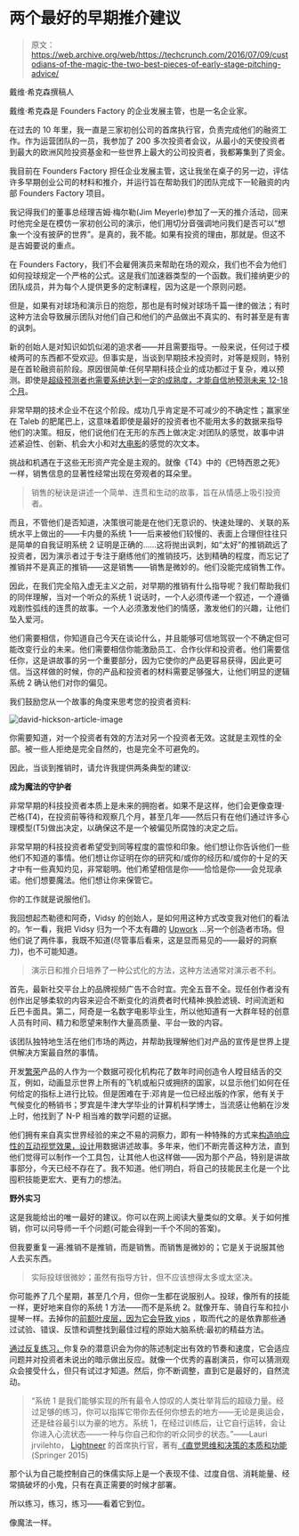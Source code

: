 # 两个最好的早期推介建议

> 原文：<https://web.archive.org/web/https://techcrunch.com/2016/07/09/custodians-of-the-magic-the-two-best-pieces-of-early-stage-pitching-advice/>

戴维·希克森撰稿人

戴维·希克森是 Founders Factory 的企业发展主管，也是一名企业家。

在过去的 10 年里，我一直是三家初创公司的首席执行官，负责完成他们的融资工作。作为运营团队的一员，我参加了 200 多次投资者会议，从最小的天使投资者到最大的欧洲风险投资基金和一些世界上最大的公司投资者，我都筹集到了资金。

我目前在 Founders Factory 担任企业发展主管，这让我坐在桌子的另一边，评估许多早期创业公司的材料和推介，并运行旨在帮助我们的团队完成下一轮融资的内部 Founders Factory 项目。

我记得我们的董事总经理吉姆·梅尔勒(Jim Meyerle)参加了一天的推介活动，回来时他完全是在模仿一家初创公司的演示，他们用切分音强调地问我们是否可以“想象一个没有披萨的世界”。是真的，我不能。如果有投资的理由，那就是。但这不是吉姆要说的重点。

在 Founders Factory，我们不会雇佣演员来帮助在场的观众，我们也不会为他们如何投球规定一个严格的公式。这是我们加速器类型的一个函数。我们接纳更少的团队成员，并为每个人提供更多的定制课程，因为这是一个原则问题。

但是，如果有对球场和演示日的抱怨，那也是有时候对球场千篇一律的做法；有时这种方法会导致展示团队对他们自己和他们的产品做出不真实的、有时甚至是有害的讽刺。

新的创始人是对知识如饥似渴的追求者——并且需要指导。一般来说，任何过于模棱两可的东西都不受欢迎。但事实是，当谈到早期技术投资时，对等是规则，特别是在首轮融资前阶段。原因很简单:任何早期科技企业的成功都过于复杂，难以预测。即使是[超级预测者也需要系统达到一定的成熟度，才能自信地预测未来 12-18 个月](https://web.archive.org/web/20230327180414/http://longnow.org/seminars/02015/nov/23/superforecasting/)。

非常早期的技术企业不在这个阶段。成功几乎肯定是不可减少的不确定性；赢家坐在 Taleb 的肥尾巴上，这意味着即使是最好的投资者也不能用太多的数据来指导他们的决策。相反，他们说他们在无形的东西上做决定:对团队的感觉，故事中讲述紧迫性、创新、机会大小和对[大电影](https://web.archive.org/web/20230327180414/https://bothsidesofthetable.com/the-four-main-things-that-investors-look-for-in-a-startup-846b2bfec17f#.fd0w3zgxv)的感觉的次文本。

挑战和机遇在于这些无形资产完全是主观的。就像《T4》中的《巴特西恩之死》一样，销售信息的显著性经常出现在旁观者的耳朵里。

> 销售的秘诀是讲述一个简单、连贯和生动的故事，旨在从情感上吸引投资者。

而且，不管他们是否知道，决策很可能是在他们无意识的、快速处理的、关联的系统水平上做出的——卡内曼的系统 1——后来被他们较慢的、表面上合理但往往只是简单的自我证明系统 2 证明是正确的……这将抛出讽刺，如“太好”的推销疏远了投资者，因为演示者过于专注于磨练他们的推销技巧，达到精确的程度，而忘记了推销并不是真正的推销——这是销售——销售是微妙的。他们没能完成销售工作。

因此，在我们完全陷入虚无主义之前，对早期的推销有什么指导呢？我们帮助我们的同伴理解，当对一个听众的系统 1 说话时，一个人必须传递一个叙述，一个遵循戏剧性弧线的连贯的故事。一个人必须激发他们的情感，激发他们的兴趣，让他们坠入爱河。

他们需要相信，你知道自己今天在谈论什么，并且能够可信地驾驭一个不确定但可能改变行业的未来。他们需要相信你能激励员工、合作伙伴和投资者。他们需要信任你，这是讲故事的另一个重要部分，因为它使你的产品更容易获得，因此更可信。当这样做的时候，你的产品和投资者的材料需要足够强大，让他们明显的逻辑系统 2 确认他们对你的偏见。

我们鼓励您从一个故事的角度来思考您的投资者资料:

![david-hickson-article-image](img/b7d4c2e717d114da16fe8ce0360a3bba.png)

你需要知道，对一个投资者有效的方法对另一个投资者无效。这就是主观性的全部。被一些人拒绝是完全自然的，也是完全不可避免的。

因此，当谈到推销时，请允许我提供两条典型的建议:

**成为魔法的守护者**

非常早期的科技投资者本质上是未来的拥抱者。如果不是这样，他们会更像查理·芒格(T4)，在投资前等待和观察几个月，甚至几年——然后只有在他们通过许多心理模型(T5)做出决定，以确保这不是一个被偏见所腐蚀的决定之后。

非常早期的科技投资者希望受到同等程度的震惊和印象。他们想让你告诉他们一些他们不知道的事情。他们想让你证明在你的研究和/或你的经历和/或你的十足的天才中有一些真知灼见，非常聪明。他们希望相信是你——恰恰是你——会兑现承诺。他们想要魔法。他们想让你来保管它。

你的工作就是说服他们。

我回想起杰勒德和阿奇，Vidsy 的创始人，是如何用这种方式改变我对他们的看法的。乍一看，我把 Vidsy 归为一个不太有趣的 [Upwork](https://web.archive.org/web/20230327180414/https://www.upwork.com/) …另一个创造者市场。但他们说了两件事，我既不知道(尽管事后看来，这是显而易见的——最好的洞察力)，也不可能知道。

> 演示日和推介日培养了一种公式化的方法，这种方法通常对演示者不利。

首先，最新社交平台上的品牌视频广告不合时宜。完全五音不全。现任创作者没有创作出足够柔软的内容来迎合不断变化的消费者时代精神:换脸滤镜、时间流逝和丘巴卡面具。第二，阿奇是一名数字电影毕业生，所以他知道有一大群年轻的创意人员有时间、精力和愿望来制作大量高质量、平台一致的内容。

该团队独特地生活在他们市场的两边，并帮助我理解他们对产品的宣传是世界上提供解决方案最自然的事情。

开发[繁荣](https://web.archive.org/web/20230327180414/https://www.kiln.digital/projects)产品的人作为一个数据可视化机构花了数年时间创造令人瞠目结舌的交互，例如，动画显示世界上所有的飞机或船只或拥挤的国家，以显示他们如何在任何给定的指标上进行比较。但是困难在于:邓肯是一位已经出版的作家，他有关于气候变化的畅销书；罗宾是牛津大学毕业的计算机科学博士，当流感让他躺在沙发上时，他找到了 N-P 相当难的数学问题的证据。

他们拥有来自真实世界经验的来之不易的洞察力，即有一种特殊的方式来[构造响应性的互动视觉效果，设计](https://web.archive.org/web/20230327180414/https://www.shipmap.org/)用数据讲述故事。多年来，他们不断完善这种方法，直到他们觉得可以制作一个工具包，让其他人也这样做——因为那个产品，特别是讲故事部分，今天已经不存在了。我不知道。他们明白，将自己的技能民主化是一个比囤积技能更宏大、更有力的想法。

**野外实习**

这是我能给出的唯一最好的建议。你可以在网上阅读大量类似的文章。关于如何推销，你可以问导师一千个问题(可能会得到一千个不同的答案)。

但我要重复一遍:推销不是推销，而是销售。而销售是微妙的；它是关于说服其他人去买东西。

> 实际投球很微妙；虽然有指导方针，但不应该想得太多或太坚决。

你可能养了几个星期，甚至几个月，但你一生都在说服别人。投球，像所有的技能一样，更好地来自你的系统 1 方法——而不是系统 2。就像开车、骑自行车和拉小提琴一样。去掉你的[前额叶皮层，因为它会导致 yips](https://web.archive.org/web/20230327180414/http://dana.org/Publications/Brainwork/Details.aspx?id=43793) ，取而代之的是依靠那些通过试验、错误、反馈和调整找到最佳过程的原始大脑系统:最初的精益方法。

[通过反复练习，](https://web.archive.org/web/20230327180414/http://www.seekingintellect.com/2014/12/07/daniel-kahneman-on-our-two-systems-of-thought-fast-and-slow.html)你复杂的潜意识会为你的陈述制定出有效的节奏和速度，它会适应问题并对投资者未说出的暗示做出反应。就像一个优秀的喜剧演员，你可以猜测观众会接受什么，但只有试过才知道。然后，你不断调整，直到它是最好的，自然流动。

> “系统 1 是我们能够实现的所有最令人惊叹的人类壮举背后的超级力量。经过足够的练习，你可以指挥它带你去任何你想去的地方——无论是奥运会，还是硅谷最引以为豪的地方。系统 1，在经过训练后，让它自行运转，会让你进入心流状态——一种与你自己和你的听众同步的状态。”——Lauri jrvilehto， [Lightneer](https://web.archive.org/web/20230327180414/http://www.lightneer.com/) 的首席执行官，著有[《直觉思维和决策的本质和功能](https://web.archive.org/web/20230327180414/https://www.amazon.es/Function-Intuitive-Decision-SpringerBriefs-Well-Being-ebook/dp/B00XDUFPL8) (Springer 2015)

那个认为自己能控制自己的侏儒实际上是一个表现不佳、过度自信、消耗能量、经常搞破坏的小鬼，只有在真正需要的时候才部署。

所以练习，练习，练习——看着它到位。

像魔法一样。